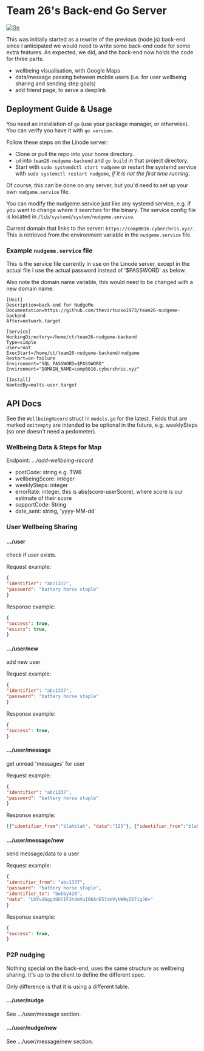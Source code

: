 # Team 26's Back-end Go Server

[![Go](https://github.com/thevirtuoso1973/team26-nudgeme-backend/actions/workflows/go.yml/badge.svg)](https://github.com/thevirtuoso1973/team26-nudgeme-backend/actions/workflows/go.yml)

This was initially started as a rewrite of the previous (node.js) back-end since I anticipated
we would need to write some back-end code for some extra features. As expected,
we did, and the back-end now holds the code for three parts:

- wellbeing visualisation, with Google Maps
- data/message passing between mobile users (i.e. for user wellbeing sharing and
sending step goals)
- add friend page, to serve a deeplink

## Deployment Guide & Usage

You need an installation of `go` (use your package manager, or otherwise). You can verify
you have it with `go version`.

Follow these steps on the Linode server:
- Clone or pull the repo into your home directory.
- `cd` into `team26-nudgeme-backend` and `go build` in that project directory.
- Start with `sudo systemdctl start nudgeme` or restart the systemd service with
`sudo systemctl restart nudgeme`, *if it is not the first time running*.

Of course, this can be done on any server, but you'd need to set up your own
`nudgeme.service` file.

You can modify the nudgeme.service just like any systemd service, e.g. if you want to change
where it searches for the binary.
The service config file is located in `/lib/systemd/system/nudgeme.service`.

Current domain that links to the server:
`https://comp0016.cyberchris.xyz/`.
This is retrieved from the environment variable in the `nudgeme.service` file.

### Example `nudgeme.service` file

This is the service file currently in use on the Linode server, except in the
actual file I use the actual password instead of '$PASSWORD' as below.

Also note the domain name variable, this would need to be changed with a 
new domain name.

```
[Unit]
Description=back-end for NudgeMe
Documentation=https://github.com/thevirtuoso1973/team26-nudgeme-backend
After=network.target

[Service]
WorkingDirectory=/home/ct/team26-nudgeme-backend
Type=simple
User=root
ExecStart=/home/ct/team26-nudgeme-backend/nudgeme
Restart=on-failure
Environment="SQL_PASSWORD=$PASSWORD"
Environment="DOMAIN_NAME=comp0016.cyberchris.xyz"

[Install]
WantedBy=multi-user.target
```

## API Docs

See the `WellbeingRecord` struct in `models.go` for the latest. Fields that are marked `omitempty`
are intended to be optional in the future, e.g. weeklySteps (so one doesn't need a pedometer).

### Wellbeing Data & Steps for Map

Endpoint: *.../add-wellbeing-record*

- postCode: string e.g. TW6
- wellbeingScore: integer
- weeklySteps: integer
- errorRate: integer, this is abs(score-userScore), where score is our estimate
of their score
- supportCode: String
- date_sent: string, 'yyyy-MM-dd'

### User Wellbeing Sharing

#### .../user

check if user exists.

Request example:
``` json
{
"identifier": "abc1337",
"password": "battery horse staple"
}
```

Response example:

``` json
{
"success": true,
"exists": true,
}
```

#### .../user/new

add new user

Request example:
``` json
{
"identifier": "abc1337",
"password": "battery horse staple"
}
```

Response example:

``` json
{
"success": true,
}
```

#### .../user/message

get unread 'messages' for user

Request example:
``` json
{
"identifier": "abc1337",
"password": "battery horse staple"
}
```

Response example:

``` json
[{"identifier_from":"blahblah", "data":"123"}, {"identifier_from":"blahblah2", "data":"1234"}, ...]
```

#### .../user/message/new

send message/data to a user

Request example:
``` json
{
"identifier_from": "abc1337",
"password": "battery horse staple",
"identifier_to": "bobby420",
"data": "UXVvdGggdGhlIFJhdmVuIOKAnE5ldmVybW9yZS7igJ0="
}
```

Response example:

``` json
{
"success": true,
}
```

### P2P nudging

Nothing special on the back-end, uses the same structure as wellbeing
sharing. It's up to the client to define the different spec.

Only difference is that it is using a different table.

#### .../user/nudge

See .../user/message section.

#### .../user/nudge/new

See .../user/message/new section.
